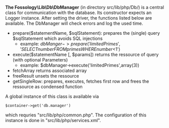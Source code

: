 **The Fossology\Lib\Db\DbManager** (in directory src/lib/php/Db/) is a central class for communication with the database. Its constructor expects an Logger instance. After setting the driver, the functions listed below are available. The DbManager will check errors and log the used time.

* prepare($statementName, $sqlStatement): prepares the (single) query $sqlStatement which avoids SQL injections
	* example: $dbManger->prepare('limitedPrimes','SELECT number FROM primes WHERE number<$1')
* execute($statementName [, $params]) returns the ressource of query (with optional Parameters)
	* example: $dbManager->execute('limitedPrimes',array(3))
* fetchArray returns associated array
* freeResult unsets the ressource
* getSingleRow: prepares, executes, fetches first row and frees the ressource as condensed function

A global instance of this class is available via 

`$container->get('db.manager')`

which requries "src/lib/php/common.php". The configuration of this instance is done in "src/lib/php/services.xml".